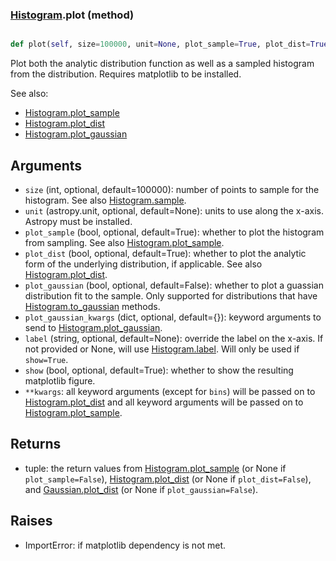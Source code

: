 ### [Histogram](Histogram.md).plot (method)


```py

def plot(self, size=100000, unit=None, plot_sample=True, plot_dist=True, plot_gaussian=False, plot_gaussian_kwargs={}, label=None, show=False, **kwargs)

```



Plot both the analytic distribution function as well as a sampled
histogram from the distribution.  Requires matplotlib to be installed.

See also:

* [Histogram.plot_sample](Histogram.plot_sample.md)
* [Histogram.plot_dist](Histogram.plot_dist.md)
* [Histogram.plot_gaussian](Histogram.plot_gaussian.md)

Arguments
-----------
* `size` (int, optional, default=100000): number of points to sample for
    the histogram.  See also [Histogram.sample](Histogram.sample.md).
* `unit` (astropy.unit, optional, default=None): units to use along
    the x-axis.  Astropy must be installed.
* `plot_sample` (bool, optional, default=True): whether to plot the
    histogram from sampling.  See also [Histogram.plot_sample](Histogram.plot_sample.md).
* `plot_dist` (bool, optional, default=True): whether to plot the
    analytic form of the underlying distribution, if applicable.
    See also [Histogram.plot_dist](Histogram.plot_dist.md).
* `plot_gaussian` (bool, optional, default=False): whether to plot
    a guassian distribution fit to the sample.  Only supported for
    distributions that have [Histogram.to_gaussian](Histogram.to_gaussian.md) methods.
* `plot_gaussian_kwargs` (dict, optional, default={}): keyword arguments
    to send to [Histogram.plot_gaussian](Histogram.plot_gaussian.md).
* `label` (string, optional, default=None): override the label on the
    x-axis.  If not provided or None, will use [Histogram.label](Histogram.label.md).  Will
    only be used if `show=True`.
* `show` (bool, optional, default=True): whether to show the resulting
    matplotlib figure.
* `**kwargs`: all keyword arguments (except for `bins`) will be passed
    on to [Histogram.plot_dist](Histogram.plot_dist.md) and all keyword arguments will
    be passed on to [Histogram.plot_sample](Histogram.plot_sample.md).

Returns
--------
* tuple: the return values from [Histogram.plot_sample](Histogram.plot_sample.md) (or None if
    `plot_sample=False`), [Histogram.plot_dist](Histogram.plot_dist.md) (or None if `plot_dist=False`),
    and [Gaussian.plot_dist](Gaussian.plot_dist.md) (or None if `plot_gaussian=False`).

Raises
--------
* ImportError: if matplotlib dependency is not met.

